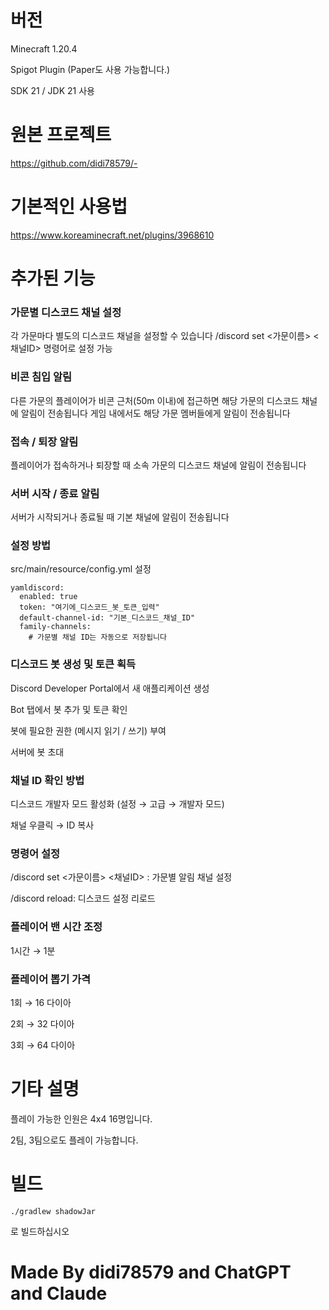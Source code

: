 # 버전
Minecraft 1.20.4

Spigot Plugin (Paper도 사용 가능합니다.)

SDK 21 / JDK 21 사용


# 원본 프로젝트
https://github.com/didi78579/-

# 기본적인 사용법
https://www.koreaminecraft.net/plugins/3968610

# 추가된 기능
### 가문별 디스코드 채널 설정
각 가문마다 별도의 디스코드 채널을 설정할 수 있습니다
/discord set <가문이름> <채널ID> 명령어로 설정 가능


### 비콘 침입 알림
다른 가문의 플레이어가 비콘 근처(50m 이내)에 접근하면 해당 가문의 디스코드 채널에 알림이 전송됩니다
게임 내에서도 해당 가문 멤버들에게 알림이 전송됩니다


### 접속 / 퇴장 알림
플레이어가 접속하거나 퇴장할 때 소속 가문의 디스코드 채널에 알림이 전송됩니다


### 서버 시작 / 종료 알림
서버가 시작되거나 종료될 때 기본 채널에 알림이 전송됩니다


### 설정 방법
src/main/resource/config.yml 설정

    yamldiscord:
      enabled: true
      token: "여기에_디스코드_봇_토큰_입력"
      default-channel-id: "기본_디스코드_채널_ID"
      family-channels:
        # 가문별 채널 ID는 자동으로 저장됩니다


### 디스코드 봇 생성 및 토큰 획득

Discord Developer Portal에서 새 애플리케이션 생성

Bot 탭에서 봇 추가 및 토큰 확인

봇에 필요한 권한 (메시지 읽기 / 쓰기) 부여

서버에 봇 초대


### 채널 ID 확인 방법

디스코드 개발자 모드 활성화 (설정 → 고급 → 개발자 모드)

채널 우클릭 → ID 복사


### 명령어 설정

/discord set <가문이름> <채널ID> : 가문별 알림 채널 설정

/discord reload: 디스코드 설정 리로드


### 플레이어 밴 시간 조정
1시간 → 1분

### 플레이어 뽑기 가격
1회 → 16 다이아

2회 → 32 다이아

3회 → 64 다이아


# 기타 설명
플레이 가능한 인원은 4x4 16명입니다.

2팀, 3팀으로도 플레이 가능합니다.


# 빌드
    ./gradlew shadowJar
로 빌드하십시오

<h1>Made By didi78579 and ChatGPT and Claude</h1>
